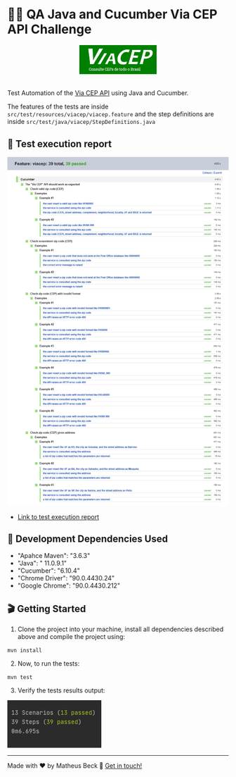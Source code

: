 # 👨‍💻 QA Java and Cucumber Via CEP API Challenge

<div align="center">
  <img alt="ibm logo" width="35%" src="viacep-cover.png">
</div>
<br>

Test Automation of the [Via CEP API](https://viacep.com.br/) using Java and Cucumber.

The features of the tests are inside `src/test/resources/viacep/viacep.feature` and the step definitions are inside `src/test/java/viacep/StepDefinitions.java`

## 📅 Test execution report
![Cucumber report](cucumber_report.png)
- [Link to test execution report](Test_Results_Feature_viacep.html)

## 💾 Development Dependencies Used

- "Apahce Maven": "3.6.3"
- "Java":  " 11.0.9.1"
- "Cucumber": "6.10.4"
- "Chrome Driver": "90.0.4430.24"
- "Google Chrome": "90.0.4430.212"

## 🎬 Getting Started

1. Clone the project into your machine, install all dependencies described above and compile the project using:

```console
mvn install
```

2. Now, to run the tests:

```console
mvn test
```

3. Verify the tests results output:

![Test results output](test_results.png)

---

Made with ❤️ by Matheus Beck 👋 [Get in touch!](https://www.linkedin.com/in/matheus-beck/)
